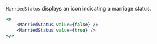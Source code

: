 `MarriedStatus` displays an icon indicating a marriage status.

```jsx
<>
    <MarriedStatus value={false} />
    <MarriedStatus value={true} />
</>
```